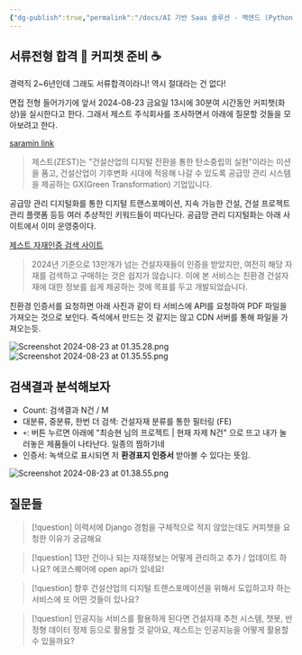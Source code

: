 ```yaml
---
{"dg-publish":true,"permalink":"/docs/AI 기반 Saas 솔루션 - 백엔드 (Python) 개발 직무 제스트/","title":"AI 기반 Saas 솔루션 - 백엔드 (Python) 개발 직무 제스트"}
---
```



## 서류전형 합격 🎉 커피챗 준비 ☕️

경력직 2~6년인데 그래도 서류합격이라니! 역시 절대라는 건 없다!

면접 전형 들어가기에 앞서 2024-08-23 금요일 13시에 30분여 시간동안 커피챗(화상)을 실시한다고 한다. 그래서 제스트 주식회사를 조사하면서 아래에 질문할 것들을 모아보려고 한다.

[saramin link](https://www.saramin.co.kr/zf_user/jobs/relay/view?isMypage=no&rec_idx=48790931&recommend_ids=eJxNj7sRBDEMQqu53EgyQvEW4v67OO9nbIcMDyFCwZByCPjlFaJK0qhmj8xCSyw3ipYbVotyn7K90gm3lZ0wYNPleyp7py9JJpELlvmdXbBachdZDxxPJm3mNky3x%2BXXG2U8nkQr21nQtN1Z1GEHXNWxFy054hsREXeafxGBRHk%3D&view_type=search&searchword=제스트&searchType=search&gz=1&t_ref_content=generic&t_ref=search&relayNonce=4b37f44c33b6cf4015c0&paid_fl=n&search_uuid=b33a0dbd-a93b-4e0c-bf82-cc21cc5aee14&immediately_apply_layer_open=n#seq=0)

> 제스트(ZEST)는 "건설산업의 디지털 전환을 통한 탄소중립의 실현"이라는 미션을 품고, 건설산업이 기후변화 시대에 적응해 나갈 수 있도록 공급망 관리 시스템을 제공하는 GX(Green Transformation) 기업입니다.

공급망 관리 디지털화를 통한 디지털 트랜스포메이션, 지속 가능한 건설, 건설 프로젝트 관리 플랫폼 등등 여러 추상적인 키워드들이 떠다닌다. 공급망 관리 디지털화는 아래 사이트에서 이미 운영중이다.

[제스트 자재인증 검색 사이트](https://zest.im)

> 2024년 기준으로 13만개가 넘는 건설자재들이 인증을 받았지만, 여전히 해당 자재를 검색하고 구매하는 것은 쉽지가 않습니다. 이에 본 서비스는 친환경 건설자재에 대한 정보를 쉽게 제공하는 것에 목표를 두고 개발되었습니다.

친환경 인증서를 요청하면 아래 사진과 같이 타 서비스에 API를 요청하여 PDF 파일을 가져오는 것으로 보인다. 즉석에서 만드는 것 같지는 않고 CDN 서버를 통해 파일을 가져오는듯.

![Screenshot 2024-08-23 at 01.35.28.png](/img/user/docs/assets/Screenshot%202024-08-23%20at%2001.35.28.png)![Screenshot 2024-08-23 at 01.35.55.png](/img/user/docs/assets/Screenshot%202024-08-23%20at%2001.35.55.png)

## 검색결과 분석해보자

- Count: 검색결과 N건 / M
- 대분류, 중분류, 한번 더 검색: 건설자재 분류를 통한 필터링 (FE)
- `+`: 버튼 누르면 아래에 "최승현 님의 프로젝트 | 현재 자제 N건" 으로 뜨고 내가 눌러놓은 제품들이 나타난다. 일종의 찜하기네
- 인증서: 녹색으로 표시되면 저 **환경표지 인증서** 받아볼 수 있다는 뜻임.

![Screenshot 2024-08-23 at 01.38.55.png](/img/user/docs/assets/Screenshot%202024-08-23%20at%2001.38.55.png)

## 질문들

> [!question] 이력서에 Django 경험을 구체적으로 적지 않았는데도 커피챗을 요청한 이유가 궁금해요  

> [!question] 13만 건이나 되는 자재정보는 어떻게 관리하고 추가 / 업데이트 하나요? 에코스퀘어에 open api가 있네요!

> [!question] 향후 건설산업의 디지털 트랜스포메이션을 위해서 도입하고자 하는 서비스에 또 어떤 것들이 있나요?

> [!question] 인공지능 서비스를 활용하게 된다면 건설자재 추천 시스템, 챗봇, 반정형 데이터 정제 등으로 활용할 것 같아요, 제스트는 인공지능을 어떻게 활용할 수 있을까요?

